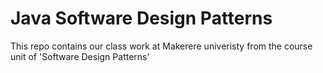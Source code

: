 # Java Software Design Patterns
 This repo contains our class work at Makerere univeristy from the course unit of  'Software Design Patterns'

